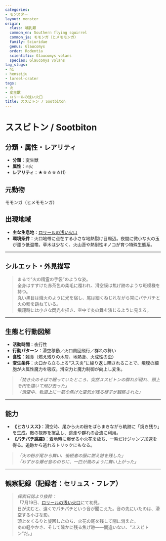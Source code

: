 ```yaml
---
categories:
- モンスター
layout: monster
origin:
  class: 哺乳類
  common_en: Southern flying squirrel
  common_ja: モモンガ（ヒメモモンガ）
  family: Sciuridae
  genus: Glaucomys
  order: Rodentia
  scientific: Glaucomys volans
  species: Glaucomys volans
tag_slugs:
- hi
- henseiju
- loreel-crater
tags:
- 火
- 変生獣
- ロリールの浅い火口
title: ススビトン / Sootbiton
---
```


# ススビトン / Sootbiton

## 分類・属性・レアリティ

* **分類**：変生獣  
* **属性**：🔥火  
* **レアリティ**：★☆☆☆☆(1)

## 元動物
モモンガ（ヒメモモンガ）

## 出現地域

* **主な生息地**：[ロリールの浅い火口](../place/loreel_crater.md)  
* **環境条件**：火口地帯に点在する小さな地熱裂け目周辺。夜間に微小な火の玉が漂う低温帯。草木は少なく、火山苔や熱耐性キノコが育つ特殊生態系。

---

## シルエット・外見描写

> まるで“火の精霊の手袋”のような姿。  
> 全身はすすけた赤茶色の柔毛に覆われ、滑空膜は焦げ跡のような斑模様を持つ。  
> 丸い黒目は熾火のように光を宿し、尾は細くねじれながら常にパチパチと火の粉を跳ねている。  
> 飛翔時には小さな閃光を描き、空中で炎の舞を演じるように見える。

---

## 生態と行動図解

* **活動時間**：夜行性  
* **行動パターン**：滑空移動／火口周回飛行／群れの舞い  
* **食性**：雑食（燃え残りの木屑、地熱苔、火成性の虫）  
* **変生条件**：火口から立ち上る“スス炎”に繰り返し晒されることで、飛膜の細胞が火属性魔力を吸収。滑空力と魔力制御が向上し変生。

> *「焚き火のそばで眠っていたところ、突然ススビトンの群れが現れ、頭上を円を描いて飛び去った」*  
> *「滑空中、軌道上に一筋の焦げた空気が残る様子が観察された」*

---

## 能力

* **《ヒカリスス》**：滑空時、尾から火の粉をばらまきながら軌跡に「焼き残り」を生成。敵の視界を撹乱し、逃走や群れの合流に利用。  
* **《パチパチ跳躍》**：着地時に爆ぜる小火花を放ち、一瞬だけジャンプ加速を得る。追跡から逃れるトリックにもなる。

> *「火の粉が尾から舞い、後続者の服に燃え跡を残した」*  
> *「わずかな爆ぜ音ののちに、一匹が風のように舞い上がった」*

---

## 観察記録（記録者：セリュス・フレア）

> *探索日誌より抜粋：*  
> 「7月19日、[ロリールの浅い火口](../place/loreel_crater.md)にて初見。  
> 日が沈むと、遠くでパチパチという音が聞こえた。音の先にいたのは、滑空する小さな影。  
> 頭上をくるりと旋回したのち、火花の尾を残して闇に消えた。  
> あの軽やかさ、そして確かに残る焦げ跡――間違いない、“ススビトン”だ。」